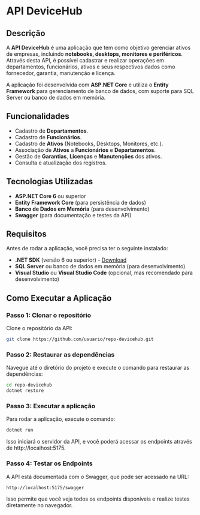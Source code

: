 # API DeviceHub

## Descrição

A **API DeviceHub** é uma aplicação que tem como objetivo gerenciar ativos de empresas, incluindo **notebooks, desktops, monitores e periféricos**. Através desta API, é possível cadastrar e realizar operações em departamentos, funcionários, ativos e seus respectivos dados como fornecedor, garantia, manutenção e licença.

A aplicação foi desenvolvida com **ASP.NET Core** e utiliza o **Entity Framework** para gerenciamento de banco de dados, com suporte para SQL Server ou banco de dados em memória.

## Funcionalidades

- Cadastro de **Departamentos**.
- Cadastro de **Funcionários**.
- Cadastro de **Ativos** (Notebooks, Desktops, Monitores, etc.).
- Associação de **Ativos** a **Funcionários** e **Departamentos**.
- Gestão de **Garantias**, **Licenças** e **Manutenções** dos ativos.
- Consulta e atualização dos registros.

## Tecnologias Utilizadas

- **ASP.NET Core 6** ou superior
- **Entity Framework Core** (para persistência de dados)
- **Banco de Dados em Memória** (para desenvolvimento)
- **Swagger** (para documentação e testes da API)

## Requisitos

Antes de rodar a aplicação, você precisa ter o seguinte instalado:

- **.NET SDK** (versão 6 ou superior) - [Download](https://dotnet.microsoft.com/download/dotnet)
- **SQL Server** ou banco de dados em memória (para desenvolvimento)
- **Visual Studio** ou **Visual Studio Code** (opcional, mas recomendado para desenvolvimento)

## Como Executar a Aplicação

### Passo 1: Clonar o repositório

Clone o repositório da API:

```bash
git clone https://github.com/usuario/repo-devicehub.git
```

### Passo 2: Restaurar as dependências
Navegue até o diretório do projeto e execute o comando para restaurar as dependências:
```bash
cd repo-devicehub
dotnet restore
```

### Passo 3: Executar a aplicação
Para rodar a aplicação, execute o comando:
```bash
dotnet run
```
Isso iniciará o servidor da API, e você poderá acessar os endpoints através de http://localhost:5175.

### Passo 4: Testar os Endpoints
A API está documentada com o Swagger, que pode ser acessado na URL:
```bash
http://localhost:5175/swagger
```
Isso permite que você veja todos os endpoints disponíveis e realize testes diretamente no navegador.
